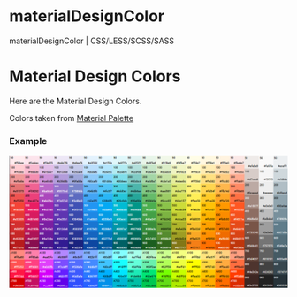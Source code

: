 # materialDesignColor
materialDesignColor | CSS/LESS/SCSS/SASS
# Material Design Colors

Here are the Material Design Colors.

Colors taken from [Material Palette](https://www.materialpalette.com/colors)

### Example

![Material Design Colors](https://github.com/tonakCompany/materialDesignColor/blob/master/images/materialDesignColors.png)